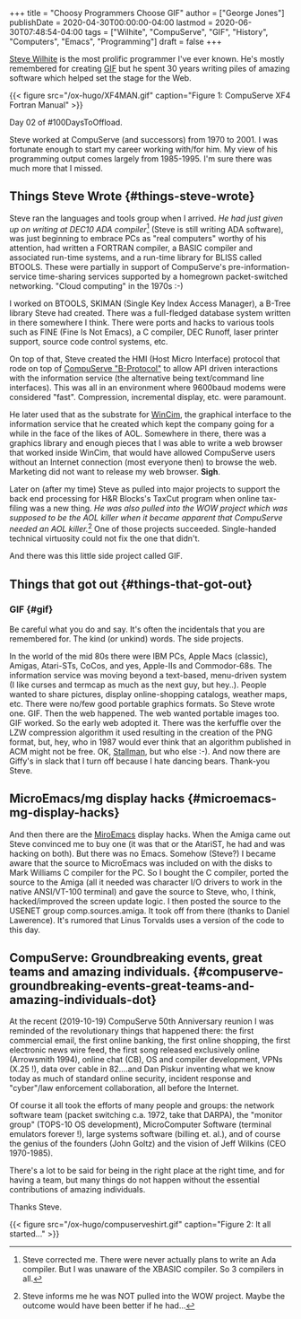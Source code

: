 +++
title = "Choosy Programmers Choose GIF"
author = ["George Jones"]
publishDate = 2020-04-30T00:00:00-04:00
lastmod = 2020-06-30T07:48:54-04:00
tags = ["Wilhite", "CompuServe", "GIF", "History", "Computers", "Emacs", "Programming"]
draft = false
+++

[Steve Wilhite](https://en.wikipedia.org/wiki/Steve%5FWilhite) is the most prolific programmer I've ever known.  He's
mostly remembered for creating [GIF](https://en.wikipedia.org/wiki/gif) but he spent 30 years writing piles
of amazing software which helped set the stage for the Web.

<a id="org9d08578"></a>

{{< figure src="/ox-hugo/XF4MAN.gif" caption="Figure 1: CompuServe XF4 Fortran Manual" >}}

Day 02 of #100DaysToOffload.

<!--more-->

Steve worked at CompuServe (and successors) from 1970 to 2001.  I
was fortunate enough to start my career working with/for him.  My
view of his programming output comes largely from 1985-1995.  I'm
sure there was much more that I missed.


## Things Steve Wrote {#things-steve-wrote}

Steve ran the languages and tools group when I arrived.  _He had just_
_given up on writing at DEC10 ADA compiler_[^fn:1] (Steve is still writing
ADA software), was just beginning to embrace PCs as "real computers"
worthy of his attention, had written a FORTRAN compiler, a BASIC
compiler and associated run-time systems, and a run-time library for
BLISS called BTOOLS.  These were partially in support of
CompuServe's pre-information-service time-sharing services supported
by a homegrown packet-switched networking.  "Cloud computing" in the
1970s :-)

I worked on BTOOLS, SKIMAN (Single Key Index Access Manager), a
B-Tree library Steve had created.  There was a full-fledged database
system written in there somewhere I think.  There were ports and
hacks to various tools such as FINE (Fine Is Not Emacs), a C
compiler, DEC Runoff, laser printer support, source code control
systems, etc.

On top of that, Steve created the HMI (Host Micro Interface)
protocol that rode on top of [CompuServe "B-Protocol"](https://en.wikipedia.org/wiki/b%5Fprotocol) to allow API
driven interactions with the information service (the alternative
being text/command line interfaces).  This was all in an environment
where 9600baud modems were considered "fast".  Compression,
incremental display, etc. were paramount.

He later used that as the substrate for [WinCim](https://en.wikipedia.org/wiki/compuserve%5Finformation%5Fmanager), the graphical interface
to the information service that he created which kept the company
going for a while in the face of the likes of AOL.  Somewhere in
there, there was a graphics library and enough pieces that I was
able to write a web browser that worked inside WinCim, that would
have allowed CompuServe users without an Internet connection (most
everyone then) to browse the web.  Marketing did not want to release
my web browser.  **Sigh**.

Later on (after my time) Steve as pulled into major projects to support
the back end processing for H&R Blocks's TaxCut program when online
tax-filing was a new thing.  _He was also pulled into the WOW project_
_which was supposed to be the AOL killer when it became apparent that_
_CompuServe needed an AOL killer._[^fn:2]  One of those projects succeeded.
Single-handed technical virtuosity could not fix the one that
didn't.

And there was this little side project called GIF.


## Things that got out {#things-that-got-out}


### GIF {#gif}

Be careful what you do and say.  It's often the incidentals that you
are remembered for.  The kind (or unkind) words.  The side projects.

In the world of the mid 80s there were IBM PCs, Apple Macs
(classic), Amigas, Atari-STs, CoCos, and yes, Apple-IIs and
Commodor-68s.  The information service was moving beyond a
text-based, menu-driven system (I like curses and termcap as much as
the next guy, but hey..).  People wanted to share pictures, display
online-shopping catalogs, weather maps, etc.  There were no/few good
portable graphics formats.  So Steve wrote one.  GIF.  Then the web happened.
The web wanted portable images too.  GIF worked.  So the early web
adopted it.  There was the kerfuffle over the LZW compression
algorithm it used resulting in the creation of the PNG format, but,
hey, who in 1987 would ever think that an algorithm published in ACM
might not be free.  OK, [Stallman](https://en.wikipedia.org/wiki/richard%5Fstallman), but who else :-).  And now there
are Giffy's in slack that I turn off because I hate dancing bears.
Thank-you Steve.


## MicroEmacs/mg display hacks {#microemacs-mg-display-hacks}

And then there are the [MiroEmacs](https://www.emacswiki.org/emacs/MicroEmacs) display hacks.  When the Amiga came
out Steve convinced me to buy one (it was that or the AtariST, he
had and was hacking on both).  But there was no Emacs.  Somehow
(Steve?) I became aware that the source to MicroEmacs was included
on with the disks to Mark Williams C compiler for the PC.  So I bought
the C compiler, ported the source to the Amiga (all it needed was
character I/O drivers to work in the native ANSI/VT-100 terminal)
and gave the source to Steve, who, I think, hacked/improved the
screen update logic.  I then posted the source to the USENET group
comp.sources.amiga. It took off from there (thanks to Daniel
Lawerence).  It's rumored that Linus Torvalds uses a version of the
code to this day.


## CompuServe: Groundbreaking events, great teams and amazing individuals. {#compuserve-groundbreaking-events-great-teams-and-amazing-individuals-dot}

At the recent (2019-10-19) CompuServe 50th Anniversary reunion I
was reminded of the revolutionary things that happened there: the
first commercial email, the first online banking, the first
online shopping, the first electronic news wire feed, the first
song released exclusively online (Arrowsmith 1994), online chat
(CB), OS and compiler development, VPNs (X.25 !), data over cable
in 82....and Dan Piskur inventing what we know today as much of
standard online security, incident response and "cyber"/law
enforcement collaboration, all before the Internet.

Of course it all took the efforts of many people and groups:  the
network software team (packet switching c.a. 1972, take that
DARPA), the "monitor group" (TOPS-10 OS development),
MicroComputer Software (terminal emulators forever !), large
systems software (billing et. al.), and of course the genius of
the founders (John Goltz) and the vision of Jeff Wilkins (CEO
1970-1985).

There's a lot to be said for being in the right place at the
right time, and for having a team, but many things do not happen
without the essential contributions of amazing individuals.

Thanks Steve.

<a id="org4e4a03d"></a>

{{< figure src="/ox-hugo/compuserveshirt.gif" caption="Figure 2: It all started..." >}}

[^fn:1]: Steve corrected me. There were never actually plans to write an Ada compiler. But I was unaware of the XBASIC compiler. So 3 compilers in all.
[^fn:2]: Steve informs me he was NOT pulled into the WOW project. Maybe the outcome would have been better if he had...
